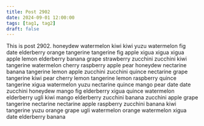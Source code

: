 ```yaml
---
title: Post 2902
date: 2024-09-01 12:00:00
tags: [tag1, tag2]
draft: false
---
```

This is post 2902.
honeydew
watermelon
kiwi
kiwi
yuzu
watermelon
fig
date
elderberry
orange
tangerine
tangerine
fig
apple
xigua
xigua
xigua
apple
lemon
elderberry
banana
grape
strawberry
zucchini
zucchini
kiwi
tangerine
watermelon
cherry
raspberry
apple
pear
honeydew
nectarine
banana
tangerine
lemon
apple
zucchini
zucchini
quince
nectarine
grape
tangerine
kiwi
pear
cherry
lemon
tangerine
lemon
raspberry
quince
tangerine
xigua
watermelon
yuzu
nectarine
quince
mango
pear
date
date
zucchini
honeydew
mango
fig
elderberry
xigua
quince
watermelon
elderberry
ugli
kiwi
mango
elderberry
zucchini
banana
zucchini
apple
grape
tangerine
nectarine
nectarine
apple
raspberry
zucchini
banana
kiwi
tangerine
yuzu
orange
grape
ugli
watermelon
orange
watermelon
xigua
date
elderberry
banana
